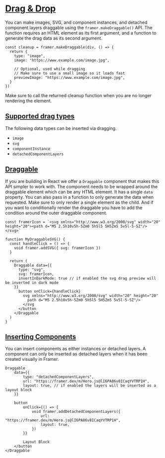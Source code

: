 # [Drag & Drop](https://www.framer.com/developers/drag-and-drop#drag-drop)
You can make images, SVG, and component instances, and detached component layers draggable using the `framer.makeDraggable()` API. The function requires an HTML element as its first argument, and a function to generate the drag data as its second argument.
```
const cleanup = framer.makeDraggable(div, () => {
  return {
    type: "image",
    image: "https://www.example.com/image.jpg",
    
    // Optional, used while dragging
    // Make sure to use a small image so it loads fast
    previewImage: "https://www.example.com/image.jpg",
  }
})
```

Make sure to call the returned cleanup function when you are no longer rendering the element.
## [Supported drag types](https://www.framer.com/developers/drag-and-drop#supported-drag-types)
The following data types can be inserted via dragging.
  * `image`
  * `svg`
  * `componentInstance`
  * `detachedComponentLayers`


## [Draggable](https://www.framer.com/developers/drag-and-drop#draggable)
If you are building in React we offer a `Draggable` component that makes this API simpler to work with. The component needs to be wrapped around the draggable element which can be any HTML element. It has a single `data` property. You can also pass in a function to only generate the data when requested. Make sure to only render a single element as the child. And if you want to conditionally render the draggable you have to add the condition around the outer draggable component.
```
const framerIcon = `<svg xmlns="http://www.w3.org/2000/svg" width="20" height="20"><path d="M5 2.5h10v5h-5Zm0 5h5l5 5H5Zm5 5v5l-5-5Z"/></svg>`

function MyDraggableSVG() {  
  const handleClick = () => {
    void framer.addSVG({ svg: framerIcon })
  }
  
  return (
    Draggable data={{
      type: "svg",
      svg: framerIcon,
      invertInDarkMode: true // if enabled the svg drag preview will be inverted in dark mode
    }}
      button onClick={handleClick}
        svg xmlns="http://www.w3.org/2000/svg" width="20" height="20"
          path d="M5 2.5h10v5h-5Zm0 5h5l5 5H5Zm5 5v5l-5-5Z"/>
        </svg
      </button
    </Draggable
  )
}
```

## [Inserting Components](https://www.framer.com/developers/drag-and-drop#inserting-components)
You can insert components as either instances or detached layers. A component can only be inserted as detached layers when it has been created visually in Framer.
```
Draggable
    data={{
        type: "detachedComponentLayers",
        url: "https://framer.dev/m/Hero.js@lI6PA86v8ICaqYVTRP1H",
        layout: true, // if enabled the layers will be inserted as a layout block
    }}

    button
        onClick={() => {
            void framer.addDetachedComponentLayers({
                url: "https://framer.dev/m/Hero.js@lI6PA86v8ICaqYVTRP1H",
                layout: true,
            })
        }}
    
        Layout Block
    </button
</Draggable
```

